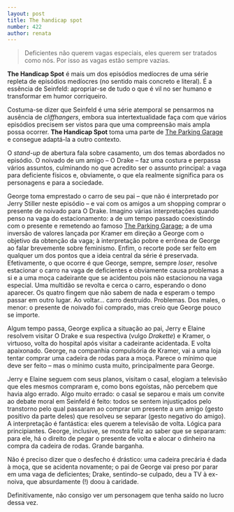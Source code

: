 ```yaml
---
layout: post
title: The handicap spot
number: 422
author: renata
---
```


> Deficientes não querem vagas especiais, eles querem ser tratados como nós. Por isso as vagas estão sempre vazias.

**The Handicap Spot** é mais um dos episódios medíocres de uma série repleta de episódios medíocres (no sentido mais concreto e literal). É a essência de Seinfeld: apropriar-se de tudo o que é vil no ser humano e transformar em humor corriqueiro.

Costuma-se dizer que Seinfeld é uma série atemporal se pensarmos na ausência de *cliffhangers*, embora sua intertextualidade faça com que vários episódios precisem ser vistos para que uma compreensão mais ampla possa ocorrer. **The Handicap Spot** toma uma parte de <a title="The parking garage, com texto do Castrezana" href="http://movimentoseinfeld.com.br/the-parking-garage.html">The Parking Garage</a> e consegue adaptá-la a outro contexto.

O *stand-up* de abertura fala sobre casamento, um dos temas abordados no episódio. O noivado de um amigo – O Drake – faz uma costura e perpassa vários assuntos, culminando no que acredito ser o assunto principal: a vaga para deficiente físicos e, obviamente, o que ela realmente significa para os personagens e para a sociedade.

George toma emprestado o carro de seu pai – que não é interpretado por Jerry Stiller neste episódio – e vai com os amigos a um shopping comprar o presente de noivado para O Drake. Imagino várias interpretações quando penso na vaga do estacionamento: a de um tempo passado coexistindo com o presente e remetendo ao famoso <a title="The parking garage, com texto do Castrezana" href="http://movimentoseinfeld.com.br/the-parking-garage.html">The Parking Garage</a>; a de uma inversão de valores lançada por Kramer em direção a George com o objetivo da obtenção da vaga; à interpretação pobre e errônea de George ao falar brevemente sobre feminismo. Enfim, o recorte pode ser feito em qualquer um dos pontos que a ideia central da série é preservada.
Efetivamente, o que ocorre é que George, sempre, sempre *loser*, resolve estacionar o carro na vaga de deficientes e obviamente causa problemas a si e a uma moça cadeirante que se acidentou pois não estacionou na vaga especial. Uma multidão se revolta e cerca o carro, esperando o dono aparecer. Os quatro fingem que não sabem de nada e esperam o tempo passar em outro lugar. Ao voltar... carro destruído. Problemas. Dos males, o menor: o presente de noivado foi comprado, mas creio que George pouco se importe.

Algum tempo passa, George explica a situação ao pai, Jerry e Elaine resolvem visitar O Drake e sua respectiva (vulgo *Drakette*) e Kramer, o virtuoso, volta do hospital após visitar a cadeirante acidentada. E volta apaixonado. George, na companhia compulsória de Kramer, vai a uma loja tentar comprar uma cadeira de rodas para a moça. Parece o mínimo que deve ser feito – mas o mínimo custa muito, principalmente para George.

Jerry e Elaine seguem com seus planos, visitam o casal, elogiam a televisão que eles mesmos compraram e, como bons egoístas, não percebem que havia algo errado. Algo muito errado: o casal se separou e mais um convite ao debate moral em Seinfeld é feito: todos se sentem injustiçados pelo transtorno pelo qual passaram ao comprar um presente a um amigo (gesto positivo da parte deles) que resolveu se separar (gesto negativo do amigo). A interpretação é fantástica: eles querem a televisão de volta. Lógica para principiantes. George, inclusive, se mostra feliz ao saber que se separaram: para ele, há o direito de pegar o presente de volta e alocar o dinheiro na compra da cadeira de rodas. Grande barganha.

Não é preciso dizer que o desfecho é drástico: uma cadeira precária é dada à moça, que se acidenta novamente; o pai de George vai preso por parar em uma vaga de deficientes; Drake, sentindo-se culpado, deu a TV à ex-noiva, que absurdamente (!) doou à caridade.

Definitivamente, não consigo ver um personagem que tenha saído no lucro dessa vez.